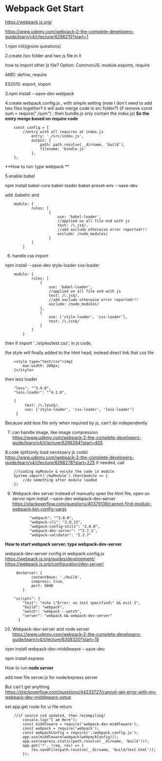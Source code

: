 # Webpack Get Start

https://webpack.js.org/

https://www.udemy.com/webpack-2-the-complete-developers-guide/learn/v4/t/lecture/6296210?start=1

1.npm init(ignore questions)

2.create /src folder and two js file in it

how to import other js file? Option:
 CommonJS: module.exports, require
 
 AMD: define, require
 
 ES2015: export, import
 
 
3.npm install --save-dev webpack

4.create webpack.config.js , with simple setting
(note I don't need to add two files together? it will auto merge code in src folder?)
(if remove const sum = require("./sum") ; then bundle.js only contain the index.js)
**So the entry merge based on require code**
        
        const config = {
            //entry with all requires at index.js
                entry: './src/index.js',
                output: {
                    path: path.resolve(__dirname, 'build'),
                    filename: 'bundle.js'
                },
        };

**How to run: type webpack ** 
 
 5.enable babel
 
 npm install babel-core babel-loader babel-preset-env --save-dev
 
 add .babelrc and       
        
        module: {
                rules: [
                        {
                            use: 'babel-loader',
                            //applied on all file end with js
                            test: /\.js$/,
                            //add exclude otherwise error reported!!!
                            exclude: /node_modules/
                        }                    
                ]
            }
 
 
 6. handle css import
 
 npm install --save-dev style-loader css-loader
        
        module: {
                rules: [
                    {
                        use: 'babel-loader',
                        //applied on all file end with js
                        test: /\.js$/,
                        //add exclude otherwise error reported!!!
                        exclude: /node_modules/
                    },
                    {
                        use: ['style-loader', 'css-loader'],
                        test: /\.css$/
                    }
                ]
            }

 then if import '../styles/test.css'; in js code,
 
 the style will finally added to the html head, instead direct link that css file
        
        <style type="text/css">img{
            max-width: 200px;
        }</style>

then less loader
            
        "less": "^3.9.0",
        "less-loader": "^4.1.0",
        
        {
             test: /\.less$/,
             use: ['style-loader', 'css-loader', 'less-loader']
         }
Because add less file only when required by js, can't do independently

 7. can handle image, like image compression
 https://www.udemy.com/webpack-2-the-complete-developers-guide/learn/v4/t/lecture/6296264?start=405
 
 8.code split(only load necessary js code)
 https://www.udemy.com/webpack-2-the-complete-developers-guide/learn/v4/t/lecture/6296278?start=225
 if needed, call
        
        //loading myModule & excute the code in module
        System.import('/myModule').then(module => {
            //do something after module loaded
        })
 
 
 9. Webpack dev server
 instead of manually open the html file, open on server
npm install --save-dev webpack-dev-server 
https://stackoverflow.com/questions/40379139/cannot-find-module-webpack-bin-config-yargs
        
            
                "webpack": "^3.0.0",
                "webpack-cli": "2.0.13",
                "webpack-config-utils": "2.0.0",
                "webpack-dev-server": "^2.7.1",
                "webpack-validator": "2.2.7"
 
**How to start webpack server: type webpack-dev-server**

webpack-dev-server config in webpack.config.js
https://webpack.js.org/guides/development/
https://webpack.js.org/configuration/dev-server/
        
         devServer: {
                contentBase: './build',
                compress: true,
                port: 9000
            }
        
        "scripts": {
            "test": "echo \"Error: no test specified\" && exit 1",
            "build": "webpack",
            "watch": "webpack --watch",
            "server": "webpack && webpack-dev-server"
          }


10. Webpack-dev-server and node server
https://www.udemy.com/webpack-2-the-complete-developers-guide/learn/v4/t/lecture/6308320?start=15

npm install webpack-dev-middleware --save-dev

npm install express

How to run **node server**

add new file server.js for node/express server

But can't get anything https://stackoverflow.com/questions/44233727/cannot-get-error-with-my-webpack-dev-middleware-setup

set app.get route for ui file return
        
        //if source cod updated, then recompiling!
            console.log("I am Here");
            const middleware = require('webpack-dev-middleware');
            const webpack = require('webpack');
            const webpackConfig = require('./webpack.config.js');
            app.use(middleware(webpack(webpackConfig)));
            app.use(express.static(path.resolve(__dirname, 'build')));
            app.get('*', (req, res) => {
                res.sendFile(path.resolve(__dirname, 'build/test.html'));
            });